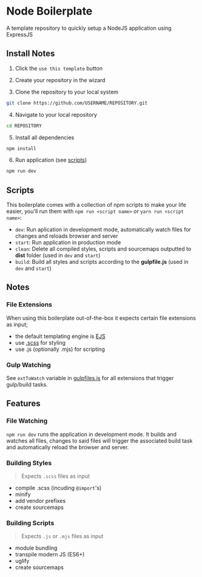 # Node Boilerplate

A template repository to quickly setup a NodeJS application using ExpressJS

## Install Notes

1. Click the `use this template` button

2. Create your repository in the wizard

3. Clone the repository to your local system

```sh
git clone https://github.com/USERNAME/REPOSITORY.git
```

4. Navigate to your local repository

```sh
cd REPOSITORY
```

5. Install all dependencies

```sh
npm install
```

6. Run application (see [scripts](#scripts))

```sh
npm run dev
```

## Scripts

This boilerplate comes with a collection of npm scripts to make your life easier, you'll run them with `npm run <script name>` or `yarn run <script name>`:

* `dev`: Run aplication in development mode, automatically watch files for changes and reloads browser and server
* `start`: Run application in production mode
* `clean`: Delete all compiled styles, scripts and sourcemaps outputted to **dist** folder (used in `dev` and `start`)
* `build`: Build all styles and scripts according to the **gulpfile.js** (used in `dev` and `start`)

## Notes

### File Extensions

When using this boilerplate out-of-the-box it expects certain file extensions as input;
* the default templating engine is [EJS](https://ejs.co/)
* use [.scss](https://sass-lang.com/) for styling
* use .js (optionally .mjs) for scripting

### Gulp Watching

See `extToWatch` variable in [gulpfiles.js](https://github.com/WesselSmit/node-boilerplate/blob/documentation/gulpfile.js) for all extensions that trigger gulp/build tasks.

## Features

### File Watching

`npm run dev` runs the application in development mode. It builds and watches all files, changes to said files will trigger the associated build task and automatically reload the browser and server.

### Building Styles

>Expects `.scss` files as input

* compile .scss (incuding `@import`'s)
* minify
* add vendor prefixes
* create sourcemaps

### Building Scripts

>Expects `.js` or `.mjs` files as input

* module bundling
* transpile modern JS (ES6+)
* uglify
* create sourcemaps

